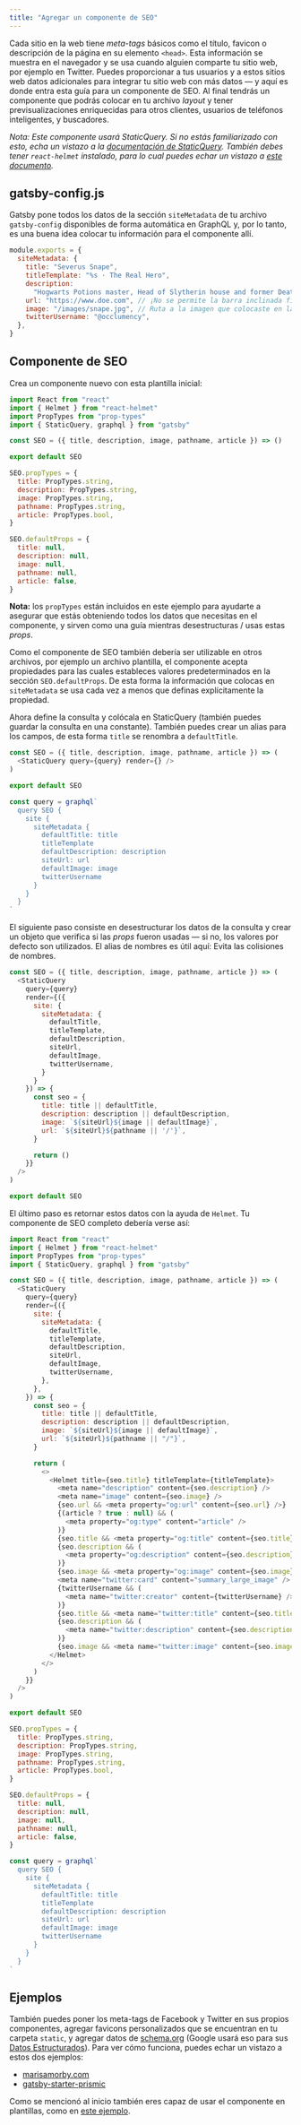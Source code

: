```yaml
---
title: "Agregar un componente de SEO"
---
```


Cada sitio en la web tiene _meta-tags_ básicos como el título, favicon o descripción de la página en su elemento `<head>`. Esta información se muestra en el navegador y se usa cuando alguien comparte tu sitio web, por ejemplo en Twitter. Puedes proporcionar a tus usuarios y a estos sitios web datos adicionales para integrar tu sitio web con más datos — y aquí es donde entra esta guía para un componente de SEO. Al final tendrás un componente que podrás colocar en tu archivo _layout_ y tener previsualizaciones enriquecidas para otros clientes, usuarios de teléfonos inteligentes, y buscadores.

_Nota: Este componente usará StaticQuery. Si no estás familiarizado con esto, echa un vistazo a la [documentación de StaticQuery](/docs/static-query/). También debes tener `react-helmet` instalado, para lo cual puedes echar un vistazo a [este documento](/docs/add-page-metadata)._

## gatsby-config.js

Gatsby pone todos los datos de la sección `siteMetadata` de tu archivo `gatsby-config` disponibles de forma automática en GraphQL y, por lo tanto, es una buena idea colocar tu información para el componente allí.

```js:title=gatsby-config.js
module.exports = {
  siteMetadata: {
    title: "Severus Snape",
    titleTemplate: "%s · The Real Hero",
    description:
      "Hogwarts Potions master, Head of Slytherin house and former Death Eater.",
    url: "https://www.doe.com", // ¡No se permite la barra inclinada final!
    image: "/images/snape.jpg", // Ruta a la imagen que colocaste en la carpeta 'static'
    twitterUsername: "@occlumency",
  },
}
```

## Componente de SEO

Crea un componente nuevo con esta plantilla inicial:

```jsx:title=src/components/SEO.js
import React from "react"
import { Helmet } from "react-helmet"
import PropTypes from "prop-types"
import { StaticQuery, graphql } from "gatsby"

const SEO = ({ title, description, image, pathname, article }) => ()

export default SEO

SEO.propTypes = {
  title: PropTypes.string,
  description: PropTypes.string,
  image: PropTypes.string,
  pathname: PropTypes.string,
  article: PropTypes.bool,
}

SEO.defaultProps = {
  title: null,
  description: null,
  image: null,
  pathname: null,
  article: false,
}
```

**Nota:** los `propTypes` están incluidos en este ejemplo para ayudarte a asegurar que estás obteniendo todos los datos que necesitas en el componente, y sirven como una guía mientras desestructuras / usas estas _props_.

Como el componente de SEO también debería ser utilizable en otros archivos, por ejemplo un archivo plantilla, el componente acepta propiedades para las cuales estableces valores predeterminados en la sección `SEO.defaultProps`. De esta forma la información que colocas en `siteMetadata` se usa cada vez a menos que definas explícitamente la propiedad.

Ahora define la consulta y colócala en StaticQuery (también puedes guardar la consulta en una constante). También puedes crear un alias para los campos, de esta forma `title` se renombra a `defaultTitle`.

```jsx:title=src/components/SEO.js
const SEO = ({ title, description, image, pathname, article }) => (
  <StaticQuery query={query} render={} />
)

export default SEO

const query = graphql`
  query SEO {
    site {
      siteMetadata {
        defaultTitle: title
        titleTemplate
        defaultDescription: description
        siteUrl: url
        defaultImage: image
        twitterUsername
      }
    }
  }
`
```

El siguiente paso consiste en desestructurar los datos de la consulta y crear un objeto que verifica si las _props_ fueron usadas — si no, los valores por defecto son utilizados. El alias de nombres es útil aquí: Evita las colisiones de nombres.

```jsx:title=src/components/SEO.js
const SEO = ({ title, description, image, pathname, article }) => (
  <StaticQuery
    query={query}
    render={({
      site: {
        siteMetadata: {
          defaultTitle,
          titleTemplate,
          defaultDescription,
          siteUrl,
          defaultImage,
          twitterUsername,
        }
      }
    }) => {
      const seo = {
        title: title || defaultTitle,
        description: description || defaultDescription,
        image: `${siteUrl}${image || defaultImage}`,
        url: `${siteUrl}${pathname || '/'}`,
      }

      return ()
    }}
  />
)

export default SEO
```

El último paso es retornar estos datos con la ayuda de `Helmet`. Tu componente de SEO completo debería verse así:

```jsx:title=src/components/SEO.js
import React from "react"
import { Helmet } from "react-helmet"
import PropTypes from "prop-types"
import { StaticQuery, graphql } from "gatsby"

const SEO = ({ title, description, image, pathname, article }) => (
  <StaticQuery
    query={query}
    render={({
      site: {
        siteMetadata: {
          defaultTitle,
          titleTemplate,
          defaultDescription,
          siteUrl,
          defaultImage,
          twitterUsername,
        },
      },
    }) => {
      const seo = {
        title: title || defaultTitle,
        description: description || defaultDescription,
        image: `${siteUrl}${image || defaultImage}`,
        url: `${siteUrl}${pathname || "/"}`,
      }

      return (
        <>
          <Helmet title={seo.title} titleTemplate={titleTemplate}>
            <meta name="description" content={seo.description} />
            <meta name="image" content={seo.image} />
            {seo.url && <meta property="og:url" content={seo.url} />}
            {(article ? true : null) && (
              <meta property="og:type" content="article" />
            )}
            {seo.title && <meta property="og:title" content={seo.title} />}
            {seo.description && (
              <meta property="og:description" content={seo.description} />
            )}
            {seo.image && <meta property="og:image" content={seo.image} />}
            <meta name="twitter:card" content="summary_large_image" />
            {twitterUsername && (
              <meta name="twitter:creator" content={twitterUsername} />
            )}
            {seo.title && <meta name="twitter:title" content={seo.title} />}
            {seo.description && (
              <meta name="twitter:description" content={seo.description} />
            )}
            {seo.image && <meta name="twitter:image" content={seo.image} />}
          </Helmet>
        </>
      )
    }}
  />
)

export default SEO

SEO.propTypes = {
  title: PropTypes.string,
  description: PropTypes.string,
  image: PropTypes.string,
  pathname: PropTypes.string,
  article: PropTypes.bool,
}

SEO.defaultProps = {
  title: null,
  description: null,
  image: null,
  pathname: null,
  article: false,
}

const query = graphql`
  query SEO {
    site {
      siteMetadata {
        defaultTitle: title
        titleTemplate
        defaultDescription: description
        siteUrl: url
        defaultImage: image
        twitterUsername
      }
    }
  }
`
```

## Ejemplos

También puedes poner los meta-tags de Facebook y Twitter en sus propios componentes, agregar favicons personalizados que se encuentran en tu carpeta `static`, y agregar datos de [schema.org](https://schema.org/) (Google usará eso para sus [Datos Estructurados](https://developers.google.com/search/docs/guides/intro-structured-data?hl=es-419)). Para ver cómo funciona, puedes echar un vistazo a estos dos ejemplos:

- [marisamorby.com](https://github.com/marisamorby/marisamorby.com/blob/master/packages/gatsby-theme-blog-sanity/src/components/seo.js)
- [gatsby-starter-prismic](https://github.com/LeKoArts/gatsby-starter-prismic/blob/master/src/components/SEO/SEO.jsx)

Como se mencionó al inicio también eres capaz de usar el componente en plantillas, como en [este ejemplo](https://github.com/jlengstorf/marisamorby.com/blob/6e86f845185f9650ff95316d3475bb8ac86b15bf/src/templates/post.js#L12-L18).
